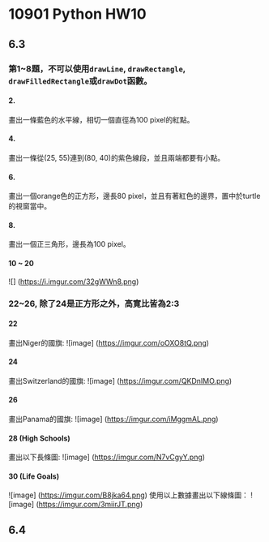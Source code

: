 # 10901 Python HW10

## 6.3
### 第1~8題，不可以使用`drawLine`, `drawRectangle`, `drawFilledRectangle`或`drawDot`函數。

#### 2.
畫出一條藍色的水平線，相切一個直徑為100 pixel的紅點。

#### 4.
畫出一條從(25, 55)連到(80, 40)的紫色線段，並且兩端都要有小點。

#### 6.
畫出一個orange色的正方形，邊長80 pixel，並且有著紅色的邊界，置中於turtle的視窗當中。

#### 8.
畫出一個正三角形，邊長為100 pixel。

#### 10 ~ 20
![] (https://i.imgur.com/32gWWn8.png)

### 22~26, 除了24是正方形之外，高寛比皆為2:3
#### 22
畫出Niger的國旗:
![image] (https://imgur.com/oOXO8tQ.png)

#### 24
畫出Switzerland的國旗:
![image] (https://imgur.com/QKDnIMO.png)

#### 26
畫出Panama的國旗:
![image] (https://imgur.com/iMggmAL.png)

#### 28 (High Schools)
畫出以下長條圖:
![image] (https://imgur.com/N7vCgyY.png)

#### 30 (Life Goals)
![image] (https://imgur.com/B8jka64.png)
使用以上數據畫出以下線條圖：
![image] (https://imgur.com/3miirJT.png)



## 6.4
